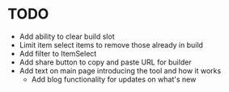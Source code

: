 # TODO

- Add ability to clear build slot
- Limit item select items to remove those already in build
- Add filter to ItemSelect
- Add share button to copy and paste URL for builder
- Add text on main page introducing the tool and how it works
  - Add blog functionality for updates on what's new
